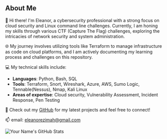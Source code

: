 ## About Me

👋 Hi there! I'm Eleanor, a cybersecurity professional with a strong focus on cloud security and Linux command line challenges. Currently, I am honing my skills through various CTF (Capture The Flag) challenges, exploring the intricacies of network security and system administration.

🌐 My journey involves utilizing tools like Terraform to manage infrastructure as code on cloud platforms, and I am actively documenting my learning process and challenges on this repository.

💻 My technical skills include:
- **Languages**: Python, Bash, SQL
- **Tools**: Terraform, Snort, Wireshark, Azure, AWS, Sumo Logic, Tennable(Nessus), Nmap, Kali Linux 
- **Areas of expertise**: Cloud security, Vulnerability Assessment, Incident Response, Pen Testing

🔗 Check out my [GitHub](https://github.com/ezimahe) for my latest projects and feel free to connect!

📫 email: eleanorezimah@gmail.com

![Your Name's GitHub Stats](https://github-readme-stats.vercel.app/api?username=YOUR_GITHUB_USERNAME&show_icons=true&hide_title=true)


<!--
**ezimahe/ezimahe** is a ✨ _special_ ✨ repository because its `README.md` (this file) appears on your GitHub profile.

Here are some ideas to get you started:

- 🔭 I’m currently working on ...
- 🌱 I’m currently learning ...
- 👯 I’m looking to collaborate on ...
- 🤔 I’m looking for help with ...
- 💬 Ask me about ...
- 📫 How to reach me: ...
- 😄 Pronouns: ...
- ⚡ Fun fact: ...
-->
